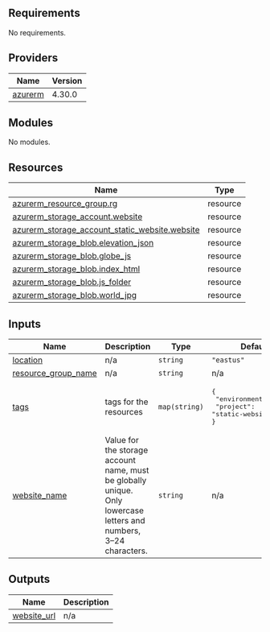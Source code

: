 ## Requirements

No requirements.

## Providers

| Name | Version |
|------|---------|
| <a name="provider_azurerm"></a> [azurerm](#provider\_azurerm) | 4.30.0 |

## Modules

No modules.

## Resources

| Name | Type |
|------|------|
| [azurerm_resource_group.rg](https://registry.terraform.io/providers/hashicorp/azurerm/latest/docs/resources/resource_group) | resource |
| [azurerm_storage_account.website](https://registry.terraform.io/providers/hashicorp/azurerm/latest/docs/resources/storage_account) | resource |
| [azurerm_storage_account_static_website.website](https://registry.terraform.io/providers/hashicorp/azurerm/latest/docs/resources/storage_account_static_website) | resource |
| [azurerm_storage_blob.elevation_json](https://registry.terraform.io/providers/hashicorp/azurerm/latest/docs/resources/storage_blob) | resource |
| [azurerm_storage_blob.globe_js](https://registry.terraform.io/providers/hashicorp/azurerm/latest/docs/resources/storage_blob) | resource |
| [azurerm_storage_blob.index_html](https://registry.terraform.io/providers/hashicorp/azurerm/latest/docs/resources/storage_blob) | resource |
| [azurerm_storage_blob.js_folder](https://registry.terraform.io/providers/hashicorp/azurerm/latest/docs/resources/storage_blob) | resource |
| [azurerm_storage_blob.world_jpg](https://registry.terraform.io/providers/hashicorp/azurerm/latest/docs/resources/storage_blob) | resource |

## Inputs

| Name | Description | Type | Default | Required |
|------|-------------|------|---------|:--------:|
| <a name="input_location"></a> [location](#input\_location) | n/a | `string` | `"eastus"` | no |
| <a name="input_resource_group_name"></a> [resource\_group\_name](#input\_resource\_group\_name) | n/a | `string` | n/a | yes |
| <a name="input_tags"></a> [tags](#input\_tags) | tags for the resources | `map(string)` | <pre>{<br/>  "environment": "dev",<br/>  "project": "static-website"<br/>}</pre> | no |
| <a name="input_website_name"></a> [website\_name](#input\_website\_name) | Value for the storage account name, must be globally unique. Only lowercase letters and numbers, 3–24 characters. | `string` | n/a | yes |

## Outputs

| Name | Description |
|------|-------------|
| <a name="output_website_url"></a> [website\_url](#output\_website\_url) | n/a |